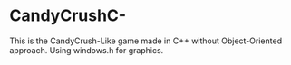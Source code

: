 # CandyCrushC-
This is the CandyCrush-Like game made in C++ without Object-Oriented approach. Using windows.h for graphics.

